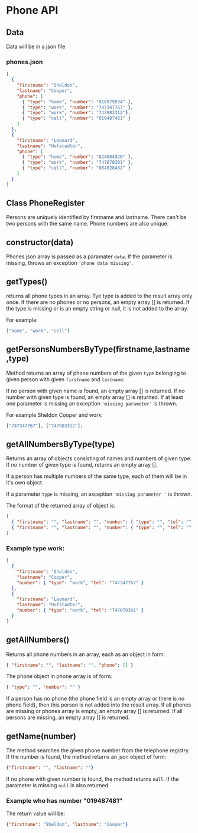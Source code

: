 # Phone API

## Data

Data will be in a json file

### phones.json

```json
[
  {
    "firstname": "Sheldon",
    "lastname": "Cooper",
    "phone": [
      { "type": "home", "number": "818979934" },
      { "type": "work", "number": "747347767" },
      { "type": "work", "number": "747983312"},
      { "type": "cell", "number": "019487481" }
    ]
  },
  {
    "firstname": "Leonard",
    "lastname": "Hofstadter",
    "phone": [
      { "type": "home", "number": "824684920" },
      { "type": "work", "number": "747678301" },
      { "type": "cell", "number": "084928482" }
    ]
  }
]
```

## Class PhoneRegister

Persons are uniquely identified by firstname and lastname. There can't be two persons with the same name. Phone numbers are also unique.

## **constructor(data)**

Phones json array is passed as a paramater `data`. If the parameter is missing, throws an exception `'phone data missing'`.

## **getTypes()**

returns all phone types in an array. Tye type is added to the result array only once. If there are no phones or no persons, an empty array [] is returned.
If the type is missing or is an empty string or null, it is not added to the array.

For example:

```json
["home", "work", "cell"]
```

## **getPersonsNumbersByType(firstname,lastname,type)**

Method returns an array of phone numbers of the given `type` belonging to given person with given `firstname` and `lastname`:

If no person with given name is found, an empty array [] is returned.
If no number with given type is found, an empty array [] is returned.
If at least one parameter is missing an exception `'missing parameter'` is thrown.

For example Sheldon Cooper and work:

```js
["747347767"], ["747983312"];
```

## **getAllNumbersByType(type)**

Returns an array of objects consisting of names and numbers of given type. If no number of given type is found, returns an empty array [].

If a person has multiple numbers of the same type, each of them will be in it's own object.

If a parameter `type` is missing, an exception `'missing parameter '` is thrown.

The format of the returned array of object is:

```json
[
  { "firstname": "", "lastname": "", "number": { "type": "", "tel": "" } },
  { "firstname": "", "lastname": "", "number": { "type": "", "tel": "" } }
]
```

### Example type work:

```json
[
  {
    "firstname": "Sheldon",
    "lastname": "Cooper",
    "number": { "type": "work", "tel": "747347767" }
  },
  {
    "firstname": "Leonard",
    "lastname": "Hofstadter",
    "number": { "type": "work", "tel": "747678301" }
  }
]
```

## **getAllNumbers()**

Returns all phone numbers in an array, each as an object in form:

```json
{ "firstname": "", "lastname": "", "phone": [] }
```

The phone object in phone array is of form:

```json
{ "type": "", "number": "" }
```

If a person has no phone (the phone field is an empty array or there is no phone field), then this person is not added into the result array.
If all phones are missing or phones array is empty, an empty array [] is returned.
If all persons are missing, an empty array [] is returned.

## **getName(number)**

The method searches the given phone number from the telephone registry. If the number is found, the method returns an json object of form:
```json
{"firstname": "", "lastname": ""}
```

If no phone with given number is found, the method returns `null`.
If the parameter is missing `null` is also returned.

### Example who has number "019487481"

The return value will be:
```json
{"firstname": "Sheldon", "lastname": "Cooper"}
```